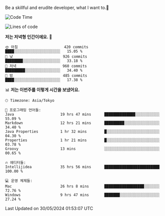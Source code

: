 Be a skillful and erudite developer, what I want to.👶

<!--START_SECTION:waka-->
![Code Time](http://img.shields.io/badge/Code%20Time-859%20hrs%2012%20mins-blue)

![Lines of code](https://img.shields.io/badge/%EC%A0%80%EB%8A%94%20%EC%97%AC%ED%83%9C%EA%B9%8C%EC%A7%80%20-2.1%20million%20%EC%A4%84%EC%9D%98%20%EC%BD%94%EB%93%9C%EB%A5%BC%20%EC%9E%91%EC%84%B1%ED%96%88%EC%96%B4%EC%9A%94.-blue)

**저는 저녁형 인간이에요. 🦉** 

```text
🌞 아침                     420 commits         ████░░░░░░░░░░░░░░░░░░░░░   15.05 % 
🌆 낮　                     926 commits         ████████░░░░░░░░░░░░░░░░░   33.18 % 
🌃 저녁                     960 commits         █████████░░░░░░░░░░░░░░░░   34.40 % 
🌙 밤　                     485 commits         ████░░░░░░░░░░░░░░░░░░░░░   17.38 % 
```


📊 **저는 이번주를 이렇게 시간을 보냈어요.** 

```text
🕑︎ Timezone: Asia/Tokyo

💬 프로그래밍 언어들: 
Java                     19 hrs 47 mins      ██████████████░░░░░░░░░░░   55.09 % 
Markdown                 12 hrs 21 mins      █████████░░░░░░░░░░░░░░░░   34.40 % 
Java Properties          1 hr 32 mins        █░░░░░░░░░░░░░░░░░░░░░░░░   04.30 % 
Properties               1 hr 21 mins        █░░░░░░░░░░░░░░░░░░░░░░░░   03.78 % 
Groovy                   13 mins             ░░░░░░░░░░░░░░░░░░░░░░░░░   00.65 % 

🔥 에디터들: 
Intellijidea             35 hrs 56 mins      █████████████████████████   100.00 % 

💻 운영 체제들: 
Mac                      26 hrs 8 mins       ██████████████████░░░░░░░   72.76 % 
Windows                  9 hrs 47 mins       ███████░░░░░░░░░░░░░░░░░░   27.24 % 
```


 Last Updated on 30/05/2024 01:53:07 UTC
<!--END_SECTION:waka-->
